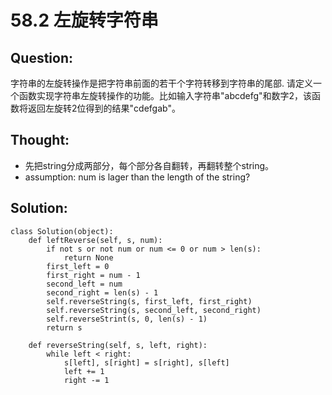 # 58.2 左旋转字符串

## Question:

字符串的左旋转操作是把字符串前面的若干个字符转移到字符串的尾部. 请定义一个函数实现字符串左旋转操作的功能。比如输入字符串"abcdefg"和数字2，该函数将返回左旋转2位得到的结果"cdefgab"。

## Thought:

* 先把string分成两部分，每个部分各自翻转，再翻转整个string。
* assumption: num is lager than the length of the string?

## Solution:

```text
class Solution(object):
    def leftReverse(self, s, num):
        if not s or not num or num <= 0 or num > len(s):
            return None
        first_left = 0
        first_right = num - 1
        second_left = num
        second_right = len(s) - 1
        self.reverseString(s, first_left, first_right)
        self.reverseString(s, second_left, second_right)
        self.reverseStrint(s, 0, len(s) - 1)
        return s
    
    def reverseString(self, s, left, right):
        while left < right:
            s[left], s[right] = s[right], s[left]
            left += 1
            right -= 1
```


